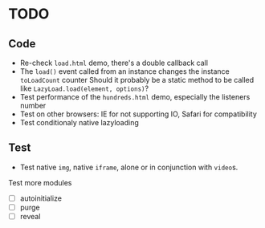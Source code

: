 # TODO

## Code

-   Re-check `load.html` demo, there's a double callback call
-   The `load()` event called from an instance changes the instance `toLoadCount` counter
    Should it probably be a static method to be called like `LazyLoad.load(element, options)`?
-   Test performance of the `hundreds.html` demo, especially the listeners number
-   Test on other browsers: IE for not supporting IO, Safari for compatibility
-   Test conditionaly native lazyloading

## Test

-   Test native `img`, native `iframe`, alone or in conjunction with `video`s.

Test more modules

-   [ ] autoinitialize
-   [ ] purge
-   [ ] reveal
